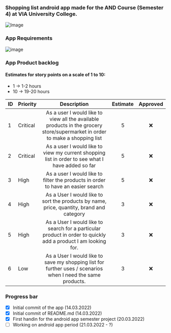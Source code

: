 ### Shopping list android app made for the AND Course (Semester 4) at VIA University College. 
![Image](https://upload.wikimedia.org/wikipedia/commons/5/5d/VIA_UC_logo.png)

### App Requirements
![image](https://user-images.githubusercontent.com/82092907/158166131-3505404a-68cc-41ae-8492-ffe9cf5207d6.png)

### App Product backlog
#### Estimates for story points on a scale of 1 to 10:
- 1 -> 1-2 hours
- 10 -> 19-20 hours

| ID | Priority | Description   | Estimate  | Approved | 
| -- | -------  |:-------------:| :--------:| :------: | 
| 1  | Critical | As a user I would like to view all the available products in the grocery store/supermarket in order to make a shopping list|   5     | ❌      | 
| 2  | Critical | As a user I would like to view my current shopping list in order to see what I have added so far|    5     | ❌      |
| 3  | High | As a user I would like to filter the products in order to have an easier search|    5     | ❌      |
| 4  | High | As a User I would like to sort the products by name, price, quantity, brand and category|    3     | ❌      |
| 5  | High | As a User I would like to search for a particular product in order to quickly add a product I am looking for.  |    3     | ❌      |
| 6  | Low | As a User I would like to save my shopping list for further uses / scenarios when I need the same products.  |    3     | ❌      |

### Progress bar
- [x] Initial commit of the app (14.03.2022)
- [x] Initial commit of README.md (14.03.2022) 
- [x] First handin for the android app semester project (20.03.2022)
- [ ] Working on android app period (21.03.2022 - ?)
